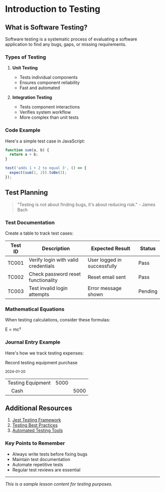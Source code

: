 # Introduction to Testing

## What is Software Testing?

Software testing is a systematic process of evaluating a software application to find any bugs, gaps, or missing requirements.

### Types of Testing

1. **Unit Testing**
   - Tests individual components
   - Ensures component reliability
   - Fast and automated

2. **Integration Testing**
   - Tests component interactions
   - Verifies system workflow
   - More complex than unit tests

### Code Example

Here's a simple test case in JavaScript:

```javascript
function sum(a, b) {
  return a + b;
}

test('adds 1 + 2 to equal 3', () => {
  expect(sum(1, 2)).toBe(3);
});
```

## Test Planning

> "Testing is not about finding bugs, it's about reducing risk." - James Bach

### Test Documentation

Create a table to track test cases:

| Test ID | Description | Expected Result | Status |
|---------|-------------|-----------------|--------|
| TC001 | Verify login with valid credentials | User logged in successfully | Pass |
| TC002 | Check password reset functionality | Reset email sent | Pass |
| TC003 | Test invalid login attempts | Error message shown | Pending |

### Mathematical Equations

When testing calculations, consider these formulas:

<div class="equation-box">
E = mc²
</div>

### Journal Entry Example

Here's how we track testing expenses:

<div class="journal-entry">
<p>Record testing equipment purchase</p>
<small>2024-01-20</small>
<table>
<tr>
<td>Testing Equipment</td>
<td>5000</td>
<td></td>
</tr>
<tr>
<td style="padding-left: 20px;">Cash</td>
<td></td>
<td>5000</td>
</tr>
</table>
</div>

## Additional Resources

1. [Jest Testing Framework](https://jestjs.io)
2. [Testing Best Practices](https://testingbestpractices.com)
3. [Automated Testing Tools](https://automatedtesting.tools)

### Key Points to Remember

* Always write tests before fixing bugs
* Maintain test documentation
* Automate repetitive tests
* Regular test reviews are essential

---

*This is a sample lesson content for testing purposes.* 